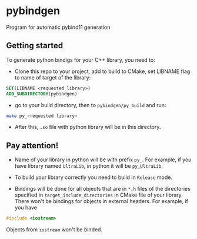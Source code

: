 # pybindgen
Program for automatic pybind11 generation

## Getting started

To generate python bindigs for your C++ library, you need to:

* Clone this repo to your project, add to build to CMake, set LIBNAME flag to name of target of the library:

```cmake
SET(LIBNAME <requested library>)
ADD_SUBDIRECTORY(pybindgen)
```

* go to your build directory, then to `pybindgen/py_build` and run:

```bash
make py_<requested library>
```

* After this, `.so` file with python library will be in this directory.

## Pay attention!

* Name of your library in python will be with prefix `py_`. For example, if you have library named `UltraLib`, in python it will be `py_UltraLib`.

* To build your library correctly you need to build in `Release` mode.

* Bindings will be done for all objects that are in `*.h` files of the directories specified in `target_include_directories` in CMake file of your library. There won't be bindings for objects in external headers. For example, if you have
```c++
#include <iostream>
```
Objects from `iostream` won't be binded.
